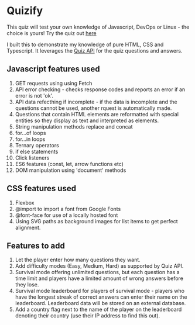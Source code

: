 # Quizify

This quiz will test your own knowledge of Javascript, DevOps or Linux - the choice is yours!
Try the quiz out [here](https://tyrellblackburn.com/quiz)

I built this to demonstrate my knowledge of pure HTML, CSS and Typescript.
It leverages the [Quiz API](https://quizapi.io/) for the quiz questions and answers.

## Javascript features used

1. GET requests using using Fetch
2. API error checking - checks response codes and reports an error if an error is not 'ok'.
3. API data refecthing if incomplete - if the data is incomplete and the questions cannot be used, another rquest is automatically made.
4. Questions that contain HTML elements are reformatted with special entities so they display as text and interpreted as elements.
5. String manipulation methods replace and concat
6. for...of loops
7. for...in loops
8. Ternary operators
9. if else statements
10. Click listeners
11. ES6 features (const, let, arrow functions etc)
12. DOM manipulation using 'document' methods

## CSS features used

1. Flexbox
2. @import to import a font from Google Fonts
3. @font-face for use of a locally hosted font
4. Using SVG paths as background images for list items to get perfect alignment.

## Features to add

1. Let the player enter how many questions they want.
2. Add difficulty modes (Easy, Medium, Hard) as supported by Quiz API.
3. Survival mode offering unlimited questions, but each question has a time limit and players have a limited amount of wrong answers before they lose.
4. Survival mode leaderboard for players of survival mode - players who have the longest streak of correct answers can enter their name on the leaderboard. Leaderboard data will be stored on an external database.
5. Add a country flag next to the name of the player on the leaderboard denoting their country (use their IP address to find this out).
